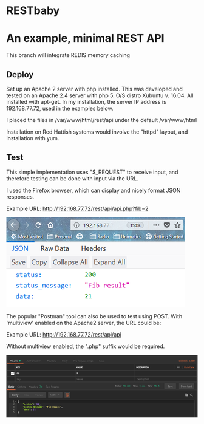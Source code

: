 # RESTbaby
# An example, minimal REST API
This branch will integrate REDIS memory caching

## Deploy

Set up an Apache 2 server with php installed. This was developed and tested on an Apache 2.4 server with php 5. O/S distro Xubuntu v. 16.04. All installed with apt-get. In my installation, the server IP address is 192.168.77.72, used in the examples below.

I placed the files in /var/www/html/rest/api under the default /var/www/html

Installation on Red Hattish systems would involve the "httpd" layout, and installation with yum.

## Test

This simple implementation uses "$\_REQUEST" to receive input, and therefore testing can be done with input via the URL.

I used the Firefox browser, which can display and nicely format JSON responses.

Example URL: http://192.168.77.72/rest/api/api.php?fib=2

![image of JSON GETvresponse rendered on Firefox](https://github.com/hughbuntu/restbaby/blob/master/json_result_firefox.png "Display JSON GET Response on Firefox")

The popular "Postman" tool can also be used to test using POST. With 'multiview' enabled on the Apache2 server, the URL could be:

Example URL: http://192.168.77.72/rest/api/api

Without multiview enabled, the ".php" suffix would be required.

![image of JSON POST response rendered on "Postman"](https://github.com/hughbuntu/restbaby/blob/master/json_result.png "Display JSON POST Response on Postman")
